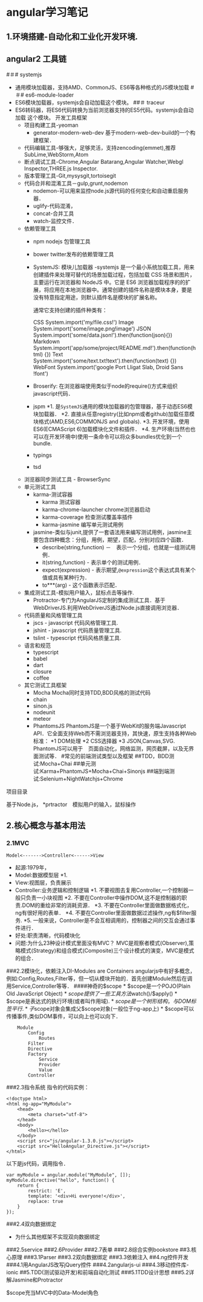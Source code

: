 # angular学习笔记
## 1.环境搭建-自动化和工业化开发环境.
## angular2 工具链
#＃# systemjs
- 通用模块加载器，支持AMD、CommonJS、ES6等各种格式的JS模块加载
#＃# es6-module-loader
- ES6模块加载器，systemjs会自动加载这个模块。
##＃ traceur
- ES6转码器，将ES6代码转换为当前浏览器支持的ES5代码。systemjs会自动加载 这个模块。
开发工具框架
	* 项目构建工具-yeoman
		* generator-modern-web-dev 基于modern-web-dev-build的一个构建框架．
	* 代码编辑工具-够强大，足够灵活，支持zencoding(emmet),推荐SubLime,WebStorm,Atom
	* 断点调试工具-Chrome,Angular Batarang,Angular Watcher,Webgl Inspector,THREE.js Inspector.
	* 版本管理工具-Git,mysysgit,tortoisegit
	* 代码合并和混淆工具－gulp,grunt,nodemon
		* nodemon-可以用来监控node.js源代码的任何变化和自动重启服务器．
		* uglify-代码混淆，
		* concat-合并工具
		* watch-监控文件．
	* 依赖管理工具
		* npm nodejs 包管理工具
		* bower twitter发布的依赖管理工具
		* SystemJS: 模块儿加载器
			-systemjs 是一个最小系统加载工具，用来创建插件来处理可替代的场景加载过程，包括加载 CSS 场景和图片，主要运行在浏览器和 NodeJS 中。它是 ES6 浏览器加载程序的的扩展，将应用在本地浏览器中。通常创建的插件名称是模块本身，要是没有特意指定用途，则默认插件名是模块的扩展名称。

             通常它支持创建的插件种类有：

             CSS System.import('my/file.css!')
             Image System.import('some/image.png!image')
             JSON System.import('some/data.json!').then(function(json){})
             Markdown System.import('app/some/project/README.md!').then(function(html) {})
             Text System.import('some/text.txt!text').then(function(text) {})
             WebFont System.import('google Port Lligat Slab, Droid Sans !font')

		* Broserify: 在浏览器端使用类似于node的require()方式来组织javascript代码．
		* jspm
			*1. 是```SystemJS```通用的模块加载器的包管理器，基于动态ES6模块加载器．
			*2. 直接从任意registry(比如npm或者github)加载任意模块格式(AMD,ES6,COMMONJS and globals).
			*3. 开发环境，使用ES6(ECMAScript 6)加载模块化文件和插件．
			*4. 生产环境(当然也也可以在开发环境中)使用一条命令可以将众多bundles优化到一个bundle.
		* typings
		* tsd
	* 浏览器同步测试工具 - BrowserSync
	* 单元测试工具
		* karma-测试容器
			* karma 测试容器
			* karma-chrome-launcher chrome浏览器启动
			* karma-coverage 检查测试覆盖率插件
			* karma-jasmine 编写单元测试用例
		* jasmine-类似与junit,提供了一套语法用来编写测试用例，jasmine主要包含四种概念：分组，用例，期望，匹配，分别对应四个函数．
			* describe(string,function)	－　表示一个分组，也就是一组测试用例．
			* it(string,function) - 表示单个的测试用例．
			* expect(expression) - 表示期望,```@expression```这个表达式具有某个值或具有某种行为．
			* to***(arg) - 这个函数表示匹配．
	* 集成测试工具-模拟用户输入，鼠标点击等操作.
		* Protractor-专门为AngularJS定制的集成测试工具．基于WebDriverJS.利用WebDriverJS通过Node.js直接调用浏览器．
	* 代码质量和风格管理工具
		* jscs - javascript 代码风格管理工具.
		* jshint - javascript 代码质量管理工具.
		* tslint - typescript 代码风格质量工具.
	* 语言和规范
		* typescript
		* babel
		* dart
		* closure
		* coffee
	* 其它测试工具框架
		* Mocha
			Mocha同时支持TDD,BDD风格的测试代码
		* chain
		* sinon.js
		* nodeunit
		* meteor
		* PhantomsJS
			PhantomJS是一个基于WebKit的服务端Javascript API．它全面支持Web而不需浏览器支持，其快速，原生支持各种Web标准：
				*1 DOM处理
				*2 CSS选择器
				*3 JSON,Canvas,SVG.
			PhantomJS可以用于　页面自动化，网络监测，网页截屏，以及无界面测试等．
#常见的前端测试类型以及框架
##TDD，BDD测试:Mocha+Chai
##单元测试:Karma+PhantomJS+Mocha+Chai+Sinonjs
##端到端测试:Selenium+NightWatchjs+Chrome



项目目录


基于Node.js，
*prtractor　模拟用户的输入，鼠标操作
## 2.核心概念与基本用法
### 2.1MVC
```
Model<------->Controller<------>View
```
* 起源:1979年，
* Model:数据模型层
	*1.
* View:视图层，负责展示
* Controller:业务逻辑和控制逻辑
	*1. 不要视图去复用Controller,一个控制器一般只负责一小块视图
	*2. 不要在Controller中操作DOM,这不是控制器的职责.DOM的重绘非常的消耗资源．
	*3. 不要在Controller里面做数据格式化，ng有很好用的表单．
	*4. 不要在Controller里面做数据过滤操作,ng有$filter服务.
	*5. 一般来说，Controller是不会互相调用的，控制器之间的交互会通过事件进行．
* 好处:职责清晰，代码模块化
* 问题:为什么23种设计模式里面没有MVC？
	MVC是观察者模式(Observer),策略模式(Strategy)和组合模式(Composite)三个设计模式的演变，MVC是模式的组合．

###2.2模块化，依赖注入DI-Modules are Containers
angularjs中有好多概念，例如:Config,Routes,Filter等，但一切从模块开始的．首先创建Module然后在调用Service,Controller等等．
####神奇的$scope
	* $scope是一个POJO(Plain Old JavaScript Object)
	* $scope提供了一些工具方法$watch()/$apply()
	* $scope是表达式的执行环境(或者叫作用域).
	* $scope是一个树形结构，与DOM标签平行.
	* 子$scope对象会集成父$scope对象(一般位于ng-app上)
	* $scope可以传播事件,类似DOM事件，可以向上也可以向下．

```
	Module
		Config
			Routes
		Filter
		Directive
		Factory
			Service
			Provider
			Value
		Controller
```
###2.3指令系统
指令的代码实例：
```
<!doctype html>
<html ng-app="MyModule">
	<head>
		<meta charset="utf-8">
	</head>
	<body>
		<hello></hello>
	</body>
	<script src="js/angular-1.3.0.js"></script>
	<script src="HelloAngular_Directive.js"></script>
</html>
```
以下是js代码，调用指令．
```
var myModule = angular.module("MyModule", []);
myModule.directive("hello", function() {
    return {
        restrict: 'E',
        template: '<div>Hi everyone!</div>',
        replace: true
    }
});
```
###2.4双向数据绑定
* 为什么其他框架不实现双向数据绑定

###2.5service
###2.6Provider
###2.7表单
###2.8综合实例bookstore
##3.核心原理
###3.1Parser
###3.2双向数据绑定
###3.3依赖注入
##4.ng控件开发
###4.1用AngularJS改写jQuery控件
###4.2angularjs-ui
###4.3移动控件库-ionic
##5.TDD(测试驱动开发)和前端自动化测试
###5.1TDD设计思想
###5.2详解Jasmine和Protractor

$scope充当MVC中的Data-Model角色
